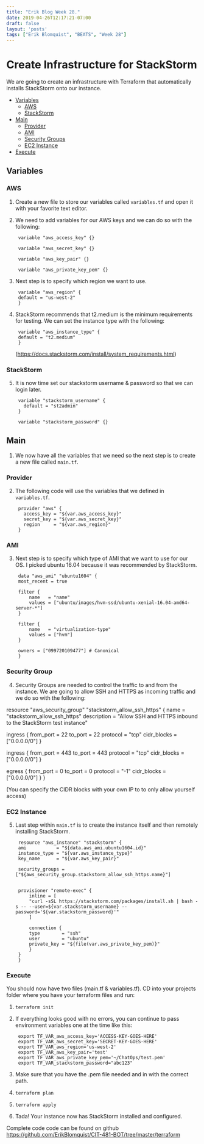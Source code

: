 ```yaml
---
title: "Erik Blog Week 28."
date: 2019-04-26T12:17:21-07:00
draft: false
layout: 'posts'
tags: ["Erik Blomquist", "BEATS", "Week 28"]
---
```


# Create Infrastructure for StackStorm
We are going to create an infrastructure with Terraform that automatically installs StackStorm onto our instance. 

- [Variables](#variables)
    - [AWS](#aws)
    - [StackStorm](#stackstorm)
- [Main](#main)
    - [Provider](#provider)
    - [AMI](#ami)
    - [Security Groups](#security-groups)
    - [EC2 Instance](#ec2-instance)
- [Execute](#execute)


## Variables
### AWS
1. Create a new file to store our variables called `variables.tf` and open it with your favorite text editor.

2. We need to add variables for our AWS keys and we can do so with the following:

        variable "aws_access_key" {}

        variable "aws_secret_key" {}

        variable "aws_key_pair" {}

        variable "aws_private_key_pem" {}

3. Next step is to specify which region we want to use.

        variable "aws_region" {
        default = "us-west-2"
        }

4. StackStorm recommends that t2.medium is the minimum requirements for testing. We can set the instance type with the following:

        variable "aws_instance_type" {
        default = "t2.medium"
        }
    (https://docs.stackstorm.com/install/system_requirements.html)

### StackStorm
5. It is now time set our stackstorm username & password so that we can login later.

        variable "stackstorm_username" {
          default = "st2admin"
        }

        variable "stackstorm_password" {}

## Main
1. We now have all the variables that we need so the next step is to create a new file called ``main.tf``.

### Provider
2. The following code will use the variables that we defined in ``variables.tf``. 

        provider "aws" {
          access_key = "${var.aws_access_key}"
          secret_key = "${var.aws_secret_key}"
          region     = "${var.aws_region}"
        }

### AMI
3. Next step is to specify which type of AMI that we want to use for our OS. I picked ubuntu 16.04 because it was recommended by StackStorm.

        data "aws_ami" "ubuntu1604" {
        most_recent = true

        filter {
            name   = "name"
            values = ["ubuntu/images/hvm-ssd/ubuntu-xenial-16.04-amd64-server-*"]
        }

        filter {
            name   = "virtualization-type"
            values = ["hvm"]
        }

        owners = ["099720109477"] # Canonical
        }

### Security Group
4. Security Groups are needed to control the traffic to and from the instance. We are going to allow SSH and HTTPS as incoming traffic and we do so with the following:

resource "aws_security_group" "stackstorm_allow_ssh_https" {
  name        = "stackstorm_allow_ssh_https"
  description = "Allow SSH and HTTPS inbound to the StackStorm test instance"

  ingress {
    from_port   = 22
    to_port     = 22
    protocol    = "tcp"
    cidr_blocks = ["0.0.0.0/0"]
  }

  ingress {
    from_port   = 443
    to_port     = 443
    protocol    = "tcp"
    cidr_blocks = ["0.0.0.0/0"]
  }

  egress {
    from_port   = 0
    to_port     = 0
    protocol    = "-1"
    cidr_blocks = ["0.0.0.0/0"]
  }
}

(You can specify the CIDR blocks with your own IP to to only allow yourself access)

### EC2 Instance
5. Last step within ``main.tf`` is to create the instance itself and then remotely installing StackStorm. 

        resource "aws_instance" "stackstorm" {
        ami           = "${data.aws_ami.ubuntu1604.id}"
        instance_type = "${var.aws_instance_type}"
        key_name      = "${var.aws_key_pair}"

        security_groups = ["${aws_security_group.stackstorm_allow_ssh_https.name}"]


        provisioner "remote-exec" {
            inline = [
            "curl -sSL https://stackstorm.com/packages/install.sh | bash -s -- --user=${var.stackstorm_username} --password='${var.stackstorm_password}'"
            ]
            
            connection {
            type        = "ssh"
            user        = "ubuntu"
            private_key = "${file(var.aws_private_key_pem)}"
            }
        }
        }

### Execute
You should now have two files (main.tf & variables.tf). CD into your projects folder where you have your terraform files and run: 

1. ``terraform init``

2. If everything looks good with no errors, you can continue to pass environment variables one at the time like this:

        export TF_VAR_aws_access_key='ACCESS-KEY-GOES-HERE'
        export TF_VAR_aws_secret_key='SECRET-KEY-GOES-HERE'
        export TF_VAR_aws_region='us-west-2'
        export TF_VAR_aws_key_pair='test'
        export TF_VAR_aws_private_key_pem='~/ChatOps/test.pem'
        export TF_VAR_stackstorm_password="abc123"

3. Make sure that you have the .pem file needed and in with the correct path.

4. ``terraform plan``
5. ``terraform apply``
6. Tada! Your instance now has StackStorm installed and configured. 


Complete code code can be found on github https://github.com/ErikBlomquist/CIT-481-BOT/tree/master/terraform
